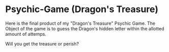 # Psychic-Game (Dragon's Treasure)

Here is the final product of my "Dragon's Treasure" Psychic Game. The Object of the game is to guess the Dragon's hidden letter within the allotted amount of attemps.

Will you get the treasure or perish?
